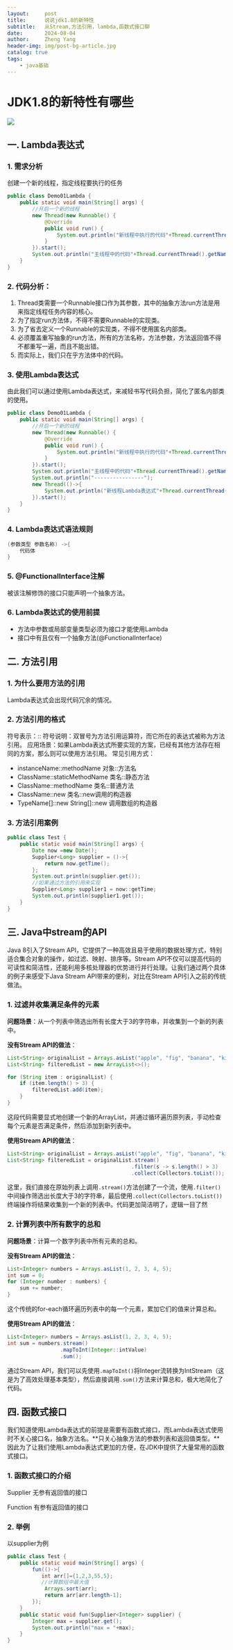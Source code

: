 ```yaml
---
layout:     post
title:      说说jdk1.8的新特性
subtitle:   从Stream,方法引用，lambda,函数式接口聊
date:       2024-08-04
author:     Zheng Yang
header-img: img/post-bg-article.jpg
catalog: true
tags:
    - java基础
---
```

# **JDK1.8的新特性有哪些**

![](img/Snipaste_2024-08-04_11-58-05.png)

## 一. Lambda表达式 

### 1. 需求分析 

创建一个新的线程，指定线程要执行的任务

```java
public class Demo01Lambda {
    public static void main(String[] args) {
        //开启一个新的线程
        new Thread(new Runnable() {
            @Override
            public void run() {
                System.out.println("新线程中执行的代码"+Thread.currentThread().getName());
            }
        }).start();
        System.out.println("主线程中的代码"+Thread.currentThread().getName());
    }
}
```



### 2. 代码分析： 

1. Thread类需要一个Runnable接口作为其参数，其中的抽象方法run方法是用来指定线程任务内容的核心。
2. 为了指定run方法体，不得不需要Runnable的实现类。
3. 为了省去定义一个Runnable的实现类，不得不使用匿名内部类。
4. 必须覆盖重写抽象的run方法，所有的方法名称，方法参数，方法返回值不得不都重写一遍，而且不能出错。
5. 而实际上，我们只在乎方法体中的代码。

### 3. 使用Lambda表达式 

由此我们可以通过使用Lambda表达式，来减轻书写代码负担，简化了匿名内部类的使用。

```java
public class Demo01Lambda {
    public static void main(String[] args) {
        //开启一个新的线程
        new Thread(new Runnable() {
            @Override
            public void run() {
                System.out.println("新线程中执行的代码"+Thread.currentThread().getName());
            }
        }).start();
        System.out.println("主线程中的代码"+Thread.currentThread().getName());
        System.out.println("----------------");
        new Thread(()->{
            System.out.println("新线程Lambda表达式"+Thread.currentThread().getName());
        }).start();
    }
}
```



### 4. Lambda表达式语法规则

```java
(参数类型 参数名称) ->{
	代码体
}
```

### 5. @FunctionalInterface注解

被该注解修饰的接口只能声明一个抽象方法。



### 6. Lambda表达式的使用前提

- 方法中参数或局部变量类型必须为接口才能使用Lambda
- 接口中有且仅有一个抽象方法(@FunctionalInterface)





## 二. 方法引用

### 1. 为什么要用方法的引用 

Lambda表达式会出现代码冗余的情况。

### 2. 方法引用的格式 

符号表示：::
符号说明：双冒号为方法引用运算符，而它所在的表达式被称为方法引用。
应用场景：如果Lambda表达式所要实现的方案，已经有其他方法存在相同的方案，那么则可以使用方法引用。
常见引用方式：

- instanceName::methodName		对象::方法名
- ClassName::staticMethodName	类名::静态方法
- ClassName::methodName		类名::普通方法
- ClassName::new				类名::new调用的构造器
- TypeName[]::new 				String[]::new 调用数组的构造器



### 3. 方法引用案例

```java
public class Test {
    public static void main(String[] args) {
        Date now =new Date();
        Supplier<Long> supplier = ()->{
            return now.getTime();
        };
        System.out.println(supplier.get());
        //如果通过方法的引用来实现
        Supplier<Long> supplier1 = now::getTime;
        System.out.println(supplier1.get());
    }
}
```



## 三. Java中stream的API

Java 8引入了Stream API，它提供了一种高效且易于使用的数据处理方式，特别适合集合对象的操作，如过滤、映射、排序等。Stream API不仅可以提高代码的可读性和简洁性，还能利用多核处理器的优势进行并行处理。让我们通过两个具体的例子来感受下Java Stream API带来的便利，对比在Stream API引入之前的传统做法。

### 1. 过滤并收集满足条件的元素

**问题场景**：从一个列表中筛选出所有长度大于3的字符串，并收集到一个新的列表中。

**没有Stream API的做法**：

```java
List<String> originalList = Arrays.asList("apple", "fig", "banana", "kiwi");
List<String> filteredList = new ArrayList<>();

for (String item : originalList) {
    if (item.length() > 3) {
        filteredList.add(item);
    }
}
```

这段代码需要显式地创建一个新的ArrayList，并通过循环遍历原列表，手动检查每个元素是否满足条件，然后添加到新列表中。

**使用Stream API的做法**：

```java
List<String> originalList = Arrays.asList("apple", "fig", "banana", "kiwi");
List<String> filteredList = originalList.stream()
                                        .filter(s -> s.length() > 3)
                                        .collect(Collectors.toList());
```

这里，我们直接在原始列表上调用`.stream()`方法创建了一个流，使用`.filter()`中间操作筛选出长度大于3的字符串，最后使用`.collect(Collectors.toList())`终端操作将结果收集到一个新的列表中。代码更加简洁明了，逻辑一目了然

### 2. 计算列表中所有数字的总和

**问题场景**：计算一个数字列表中所有元素的总和。

**没有Stream API的做法**：

```java
List<Integer> numbers = Arrays.asList(1, 2, 3, 4, 5);
int sum = 0;
for (Integer number : numbers) {
    sum += number;
}
```

这个传统的for-each循环遍历列表中的每一个元素，累加它们的值来计算总和。

**使用Stream API的做法**： 

```java
List<Integer> numbers = Arrays.asList(1, 2, 3, 4, 5);
int sum = numbers.stream()
                 .mapToInt(Integer::intValue)
                 .sum();
```

通过Stream API，我们可以先使用`.mapToInt()`将Integer流转换为IntStream（这是为了高效处理基本类型），然后直接调用`.sum()`方法来计算总和，极大地简化了代码。

## **四. 函数式接口**

我们知道使用Lambda表达式的前提是需要有函数式接口，而Lambda表达式使用时不关心接口名，抽象方法名。**只关心抽象方法的参数列表和返回值类型。**因此为了让我们使用Lambda表达式更加的方便，在JDK中提供了大量常用的函数式接口。

### 1. **函数式接口的介绍**

Supplier
无参有返回值的接口

Function
有参有返回值的接口

### 2. 举例

以supplier为例

```java
public class Test {
    public static void main(String[] args) {
        fun(()->{
           int arr[]={1,2,3,55,5};
           //计算数组中最大值
            Arrays.sort(arr);
            return arr[arr.length-1];
        });
    }
    public static void fun(Supplier<Integer> supplier) {
        Integer max = supplier.get();
        System.out.println("max = "+max);
    }
}
```

